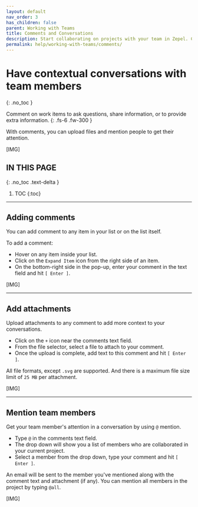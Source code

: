 ```yaml
---
layout: default
nav_order: 3
has_children: false
parent: Working with Teams
title: Comments and Conversations
description: Start collaborating on projects with your team in Zepel. Comment, mention people, and share files within your conversation.
permalink: help/working-with-teams/comments/
---
```

# Have contextual conversations with team members
{: .no_toc }

Comment on work items to ask questions, share information, or to provide extra information.
{: .fs-6 .fw-300 }

With comments, you can upload files and mention people to get their attention.

[IMG]

## IN THIS PAGE
{: .no_toc .text-delta }

1. TOC
{:toc}

---

## Adding comments

You can add comment to any item in your list or on the list itself.

To add a comment:
- Hover on any item inside your list. 
- Click on the ```Expand Item``` icon from the right side of an item.
- On the bottom-right side in the pop-up, enter your comment in the text field and hit ```[ Enter ]```.

[IMG]

---

## Add attachments

Upload attachments to any comment to add more context to your conversations. 

- Click on the ```+``` icon near the comments text field.
- From the file selector, select a file to attach to your comment.
- Once the upload is complete, add text to this comment and hit ```[ Enter ]```.

All file formats, except ```.svg``` are supported. And there is a maximum file size limit of ```25 MB``` per attachment.

[IMG]

---

## Mention team members

Get your team member's attention in a conversation by using ```@``` mention.

- Type ```@``` in the comments text field.
- The drop down will show you a list of members who are collaborated in your current project.
- Select a member from the drop down, type your comment and hit ```[ Enter ]```.

An email will be sent to the member you've mentioned along with the comment text and attachment (if any). You can mention all members in the project by typing ```@all```.

[IMG]